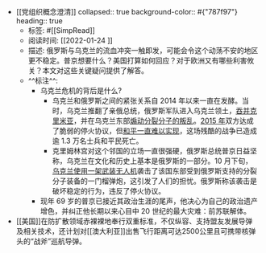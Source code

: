 - [[党组织概念澄清]]
  collapsed:: true
  background-color:: #{"787f97"}
  heading:: true
	- 标签: #[[SimpRead]]
	- 阅读时间: [[2022-01-24  ]]
	- 描述: 俄罗斯与乌克兰的流血冲突一触即发，可能会令这个动荡不安的地区更不稳定。普京想要什么？美国打算如何回应？对于欧洲又有哪些利害攸关？本文对这些关键疑问提供了解答。
	- ^^标注^^:
		- 乌克兰危机的背后是什么?
			- 乌克兰和俄罗斯之间的紧张关系自 2014 年以来一直在发酵。当时，乌克兰推翻了亲俄总统，俄罗斯军队进入乌克兰领土，[吞并克里米亚](https://www.nytimes.com/2014/03/19/world/europe/ukraine.html?action=click&pgtype=Article&state=default&module=styln-russia-ukraine&variant=show%C2%AEion=MAIN_CONTENT_3&block=storyline_levelup_swipe_recirc&sa=D&source=editors&ust=1640277218548000&usg=AOvVaw0lDn6UogMvV8yjZ5fHiRuQ)，并在乌克兰东部[煽动分裂分子的叛乱](https://www.nytimes.com/2014/07/26/world/europe/russian-artillery-fires-into-ukraine-kiev-says.html?action=click&pgtype=Article&state=default&module=styln-russia-ukraine&variant=show%C2%AEion=MAIN_CONTENT_3&block=storyline_levelup_swipe_recirc&sa=D&source=editors&ust=1640277218549000&usg=AOvVaw1sCiHWBqaBMeXt0o9_ow5T)。[2015 年](https://www.nytimes.com/2015/02/13/world/europe/ukraine-cease-fire-negotiated-in-minsk.html?action=click&pgtype=Article&state=default&module=styln-russia-ukraine&variant=show%C2%AEion=MAIN_CONTENT_3&block=storyline_levelup_swipe_recirc&sa=D&source=editors&ust=1640277218549000&usg=AOvVaw0lV3lp2sH1RyyFZiOztJtk)双方达成了脆弱的停火协议，但[和平一直难以实现](https://www.nytimes.com/2021/03/30/world/europe/ukraine-russia-fighting.html)，这场残酷的战争已造成逾 1.3 万名士兵和平民死亡。
			- 克里姆林宫对这个邻国的立场一直很强硬，俄罗斯总统普京日益坚称，乌克兰在文化和历史上基本是俄罗斯的一部分。10 月下旬，[乌克兰使用一架武装无人机](https://www.nytimes.com/2021/11/15/world/europe/ukraine-russia-war-putin.html)袭击了该国东部受到俄罗斯支持的分裂分子装备的一门榴弹炮，这引发了人们的担忧。俄罗斯称该袭击是破坏稳定的行为，违反了停火协议。
		- 现年 69 岁的普京已接近其政治生涯的尾声，他决心为自己的政治遗产增色，并纠正他长期以来心目中 20 世纪的最大灾难：前苏联解体。
- [[美国]]在防扩散领域赤裸裸地奉行双重标准，不仅纵容、支持盟友发展导弹及相关技术，还计划对[[澳大利亚]]出售飞行距离可达2500公里且可携带核弹头的“战斧”巡航导弹。